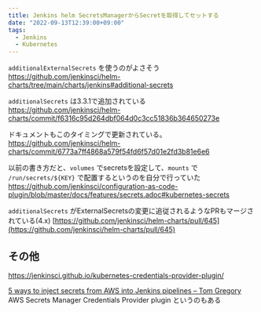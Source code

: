 ```yaml
---
title: Jenkins helm SecretsManagerからSecretを取得してセットする
date: "2022-09-13T12:39:00+09:00"
tags:
  - Jenkins
  - Kubernetes
---
```

 
`additionalExternalSecrets` を使うのがよさそう
<https://github.com/jenkinsci/helm-charts/tree/main/charts/jenkins#additional-secrets>

`additionalSecrets` は3.3.1で追加されている
<https://github.com/jenkinsci/helm-charts/commit/f6316c95d264dbf064d0c3cc51836b364650273e>

ドキュメントもこのタイミングで更新されている。
<https://github.com/jenkinsci/helm-charts/commit/6773a7ff4868a579f54fd6f57d01e2fd3b81e6e6>

以前の書き方だと、`volumes` でsecretsを設定して、`mounts` で `/run/secrets/${KEY}` で配置するというのを自分で行っていた
<https://github.com/jenkinsci/configuration-as-code-plugin/blob/master/docs/features/secrets.adoc#kubernetes-secrets>

`additionalSecrets` がExternalSecretsの変更に追従されるようなPRもマージされている(4.x)
[https://github.com/jenkinsci/helm-charts/pull/645](https://github.com/jenkinsci/helm-charts/pull/645)


## その他

<https://jenkinsci.github.io/kubernetes-credentials-provider-plugin/>

[5 ways to inject secrets from AWS into Jenkins pipelines – Tom Gregory](https://tomgregory.com/inject-secrets-from-aws-into-jenkins-pipelines/)
AWS Secrets Manager Credentials Provider plugin というのもある


